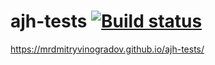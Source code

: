 # ajh-tests [![Build status](https://ci.appveyor.com/api/projects/status/le134x7hryx0ki8f?svg=true)](https://ci.appveyor.com/project/MrDmitryVinogradov/ajh-events)

https://mrdmitryvinogradov.github.io/ajh-tests/ 